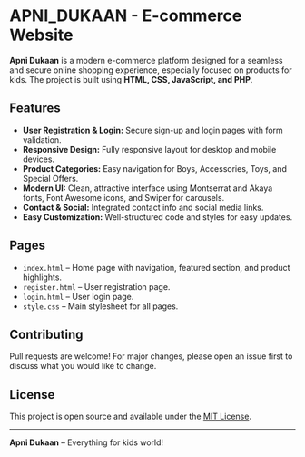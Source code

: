 # APNI_DUKAAN - E-commerce Website

**Apni Dukaan** is a modern e-commerce platform designed for a seamless and secure online shopping experience, especially focused on products for kids. The project is built using **HTML, CSS, JavaScript, and PHP**.

## Features

- **User Registration & Login:** Secure sign-up and login pages with form validation.
- **Responsive Design:** Fully responsive layout for desktop and mobile devices.
- **Product Categories:** Easy navigation for Boys, Accessories, Toys, and Special Offers.
- **Modern UI:** Clean, attractive interface using Montserrat and Akaya fonts, Font Awesome icons, and Swiper for carousels.
- **Contact & Social:** Integrated contact info and social media links.
- **Easy Customization:** Well-structured code and styles for easy updates.

## Pages

- `index.html` – Home page with navigation, featured section, and product highlights.
- `register.html` – User registration page.
- `login.html` – User login page.
- `style.css` – Main stylesheet for all pages.



## Contributing

Pull requests are welcome! For major changes, please open an issue first to discuss what you would like to change.

## License

This project is open source and available under the [MIT License](LICENSE).

---

**Apni Dukaan** – Everything for kids world!